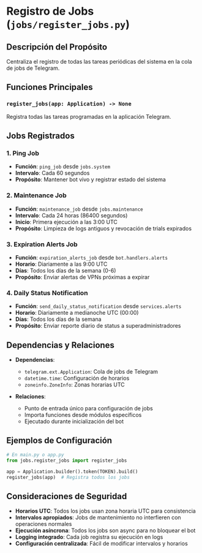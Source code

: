 # Registro de Jobs (`jobs/register_jobs.py`)

## Descripción del Propósito

Centraliza el registro de todas las tareas periódicas del sistema en la cola de jobs de Telegram.

## Funciones Principales

### `register_jobs(app: Application) -> None`
Registra todas las tareas programadas en la aplicación Telegram.

## Jobs Registrados

### 1. Ping Job
- **Función**: `ping_job` desde `jobs.system`
- **Intervalo**: Cada 60 segundos
- **Propósito**: Mantener bot vivo y registrar estado del sistema

### 2. Maintenance Job
- **Función**: `maintenance_job` desde `jobs.maintenance`
- **Intervalo**: Cada 24 horas (86400 segundos)
- **Inicio**: Primera ejecución a las 3:00 UTC
- **Propósito**: Limpieza de logs antiguos y revocación de trials expirados

### 3. Expiration Alerts Job
- **Función**: `expiration_alerts_job` desde `bot.handlers.alerts`
- **Horario**: Diariamente a las 9:00 UTC
- **Días**: Todos los días de la semana (0-6)
- **Propósito**: Enviar alertas de VPNs próximas a expirar

### 4. Daily Status Notification
- **Función**: `send_daily_status_notification` desde `services.alerts`
- **Horario**: Diariamente a medianoche UTC (00:00)
- **Días**: Todos los días de la semana
- **Propósito**: Enviar reporte diario de status a superadministradores

## Dependencias y Relaciones

- **Dependencias**:
  - `telegram.ext.Application`: Cola de jobs de Telegram
  - `datetime.time`: Configuración de horarios
  - `zoneinfo.ZoneInfo`: Zonas horarias UTC

- **Relaciones**:
  - Punto de entrada único para configuración de jobs
  - Importa funciones desde módulos específicos
  - Ejecutado durante inicialización del bot

## Ejemplos de Configuración

```python
# En main.py o app.py
from jobs.register_jobs import register_jobs

app = Application.builder().token(TOKEN).build()
register_jobs(app)  # Registra todos los jobs
```

## Consideraciones de Seguridad

- **Horarios UTC**: Todos los jobs usan zona horaria UTC para consistencia
- **Intervalos apropiados**: Jobs de mantenimiento no interfieren con operaciones normales
- **Ejecución asíncrona**: Todos los jobs son async para no bloquear el bot
- **Logging integrado**: Cada job registra su ejecución en logs
- **Configuración centralizada**: Fácil de modificar intervalos y horarios